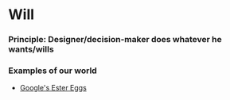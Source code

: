 # Will

### Principle: Designer/decision-maker does whatever he wants/wills

### Examples of our world
- [Google's Ester Eggs](https://elgoog.im/)

